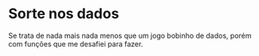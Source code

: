 # Sorte nos dados
 Se trata de nada mais nada menos que um jogo bobinho de dados, porém com funções que me desafiei para fazer.

